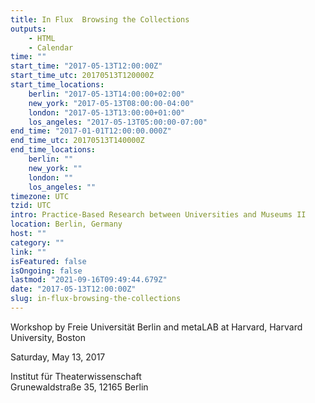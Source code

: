 ```yaml
---
title: In Flux  Browsing the Collections
outputs:
    - HTML
    - Calendar
time: ""
start_time: "2017-05-13T12:00:00Z"
start_time_utc: 20170513T120000Z
start_time_locations:
    berlin: "2017-05-13T14:00:00+02:00"
    new_york: "2017-05-13T08:00:00-04:00"
    london: "2017-05-13T13:00:00+01:00"
    los_angeles: "2017-05-13T05:00:00-07:00"
end_time: "2017-01-01T12:00:00.000Z"
end_time_utc: 20170513T140000Z
end_time_locations:
    berlin: ""
    new_york: ""
    london: ""
    los_angeles: ""
timezone: UTC
tzid: UTC
intro: Practice-Based Research between Universities and Museums II
location: Berlin, Germany
host: ""
category: ""
link: ""
isFeatured: false
isOngoing: false
lastmod: "2021-09-16T09:49:44.679Z"
date: "2017-05-13T12:00:00Z"
slug: in-flux-browsing-the-collections
---
```

Workshop by Freie Universität Berlin and metaLAB at Harvard, Harvard University, Boston

Saturday, May 13, 2017

Institut für Theaterwissenschaft<br />
Grunewaldstraße 35, 12165 Berlin